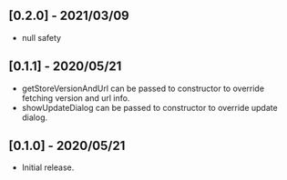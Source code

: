 ## [0.2.0] - 2021/03/09

* null safety

## [0.1.1] - 2020/05/21

* getStoreVersionAndUrl can be passed to constructor to override fetching version and url info.
* showUpdateDialog can be passed to constructor to override update dialog.

## [0.1.0] - 2020/05/21

* Initial release.
